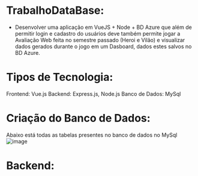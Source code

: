 # TrabalhoDataBase:
- Desenvolver uma aplicação em VueJS + Node + BD Azure que além de permitir login e cadastro do usuários deve também permite jogar a Avaliação Web feita no semestre passado (Heroi e Vilão) e visualizar dados gerados durante o jogo em um Dasboard, dados estes salvos no BD Azure.

# Tipos de Tecnologia:
Frontend: Vue.js
Backend: Express.js, Node.js
Banco de Dados: MySql

# Criação do Banco de Dados:

Abaixo está todas as tabelas presentes no banco de dados no MySql
![image](https://github.com/xArthurFerreira/TrabalhoDataBase/assets/141787340/da0bfbe0-e713-489c-b7c4-ac47e7599e2e)

# Backend:


